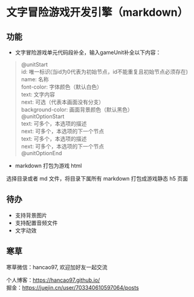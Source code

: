 # 文字冒险游戏开发引擎（markdown）

## 功能
- 文字冒险游戏单元代码段补全，输入gameUnit补全以下内容：

> @unitStart  
id:  唯一标识(当id为0代表为初始节点，id不能重复且初始节点必须存在)  
name:  名称  
font-color:  字体颜色（默认白色）  
text:  文字内容  
next:  可选（代表本画面没有分支）  
background-color:  画面背景颜色（默认黑色）  
@unitOptionStart  
text: 可多个，本选项的描述  
next: 可多个，本选项的下一个节点  
text: 可多个，本选项的描述  
next: 可多个，本选项的下一个节点  
@unitOptionEnd  

- markdown 打包为游戏 html

选择目录或者 md 文件，将目录下属所有 markdown 打包成游戏静态 h5 页面

## 待办

- 支持背景图片
- 支持配置音频文件
- 文字动效

## 寒草

寒草微信：hancao97, 欢迎加好友一起交流  

个人博客：https://hancao97.github.io/  
掘金：https://juejin.cn/user/703340610597064/posts








